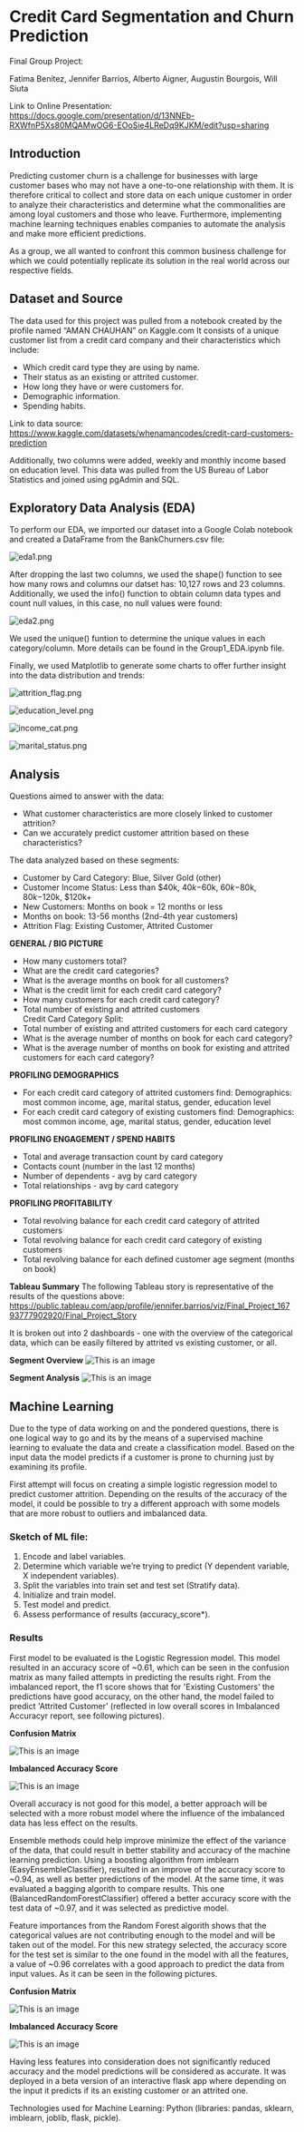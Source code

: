 # Credit Card Segmentation and Churn Prediction

Final Group Project:

Fatima Benitez, Jennifer Barrios, Alberto Aigner, Augustin Bourgois, Will Siuta

Link to Online Presentation:
https://docs.google.com/presentation/d/13NNEb-RXWfnP5Xs80MQAMwOG6-EOoSie4LReDq9KJKM/edit?usp=sharing

## Introduction
Predicting customer churn is a challenge for businesses with large customer bases who may not have a one-to-one relationship with them. It is therefore critical to collect and store data on each unique customer in order to analyze their characteristics and determine what the commonalities are among loyal customers and those who leave. Furthermore, implementing machine learning techniques enables companies to automate the analysis and make more efficient predictions.

As a group, we all wanted to confront this common business challenge for which we could potentially replicate its solution in the real world across our respective fields.

## Dataset and Source
The data used for this project was pulled from a notebook created by the profile named “AMAN CHAUHAN” on Kaggle.com It consists of a unique customer list from a credit card company and their characteristics which include: 
* Which credit card type they are using by name.
* Their status as an existing or attrited customer.
* How long they have or were customers for.
* Demographic information.
* Spending habits.

Link to data source: https://www.kaggle.com/datasets/whenamancodes/credit-card-customers-prediction

Additionally, two columns were added, weekly and monthly income based on education level. This data was pulled from the US Bureau of Labor Statistics and joined using pgAdmin and SQL.

## Exploratory Data Analysis (EDA)

To perform our EDA, we imported our dataset into a Google Colab notebook and created a DataFrame from the BankChurners.csv file:

![eda1.png](https://github.com/AugieNY/data_on_fire/blob/fbb16c7285f78b79f0e8ada018924341f8ce01e0/Resources/eda1.png)

After dropping the last two columns, we used the shape() function to see how many rows and columns our datset has: 10,127 rows and 23 columns. Additionally, we used the info() function to obtain column data types and count null values, in this case, no null values were found:

![eda2.png](https://github.com/AugieNY/data_on_fire/blob/fbb16c7285f78b79f0e8ada018924341f8ce01e0/Resources/eda2.png)

We used the unique() funtion to determine the unique values in each category/column. More details can be found in the Group1_EDA.ipynb file.

Finally, we used Matplotlib to generate some charts to offer further insight into the data distribution and trends:

![attrition_flag.png](https://github.com/AugieNY/data_on_fire/blob/824b5124a149cadaa45e812da7ad1d11a893d2db/Resources/attrition_flag.png)

![education_level.png](https://github.com/AugieNY/data_on_fire/blob/824b5124a149cadaa45e812da7ad1d11a893d2db/Resources/education_level.png)

![income_cat.png](https://github.com/AugieNY/data_on_fire/blob/824b5124a149cadaa45e812da7ad1d11a893d2db/Resources/income_cat.png)

![marital_status.png](https://github.com/AugieNY/data_on_fire/blob/824b5124a149cadaa45e812da7ad1d11a893d2db/Resources/marital_status.png)

## Analysis
Questions aimed to answer with the data:

* What customer characteristics are more closely linked to customer attrition?
* Can we accurately predict customer attrition based on these characteristics?

The data analyzed based on these segments: 

* Customer by Card Category: Blue, Silver Gold (other)
* Customer Income Status: Less than $40k, $40k-$60k, $60k-$80k, $80k-$120k, $120k+
* New Customers: Months on book = 12 months or less
* Months on book: 13-56 months (2nd-4th year customers)
* Attrition Flag: Existing Customer, Attrited Customer

**GENERAL / BIG PICTURE**
* How many customers total?
* What are the credit card categories?
* What is the average months on book for all customers?
* What is the credit limit for each credit card category?
* How many customers for each credit card category?
* Total number of existing and attrited customers
<br>Credit Card Category Split:</br>
* Total number of existing and attrited customers for each card category
* What is the average number of months on book for each card category?
* What is the average number of months on book for existing and attrited customers for each card category?

**PROFILING DEMOGRAPHICS**
* For each credit card category of attrited customers find:
Demographics: most common income, age, marital status, gender, education level
* For each credit card category of existing customers find:
Demographics: most common income, age, marital status, gender, education level

**PROFILING ENGAGEMENT / SPEND HABITS**
* Total and average transaction count by card category
* Contacts count (number in the last 12 months)
* Number of dependents - avg by card category
* Total relationships - avg by card category

**PROFILING PROFITABILITY**
* Total revolving balance for each credit card category of attrited customers
* Total revolving balance for each credit card category of existing customers
* Total revolving balance for each defined customer age segment (months on book)

**Tableau Summary**
The following Tableau story is representative of the results of the questions above:
https://public.tableau.com/app/profile/jennifer.barrios/viz/Final_Project_16793777902920/Final_Project_Story

It is broken out into 2 dashboards - one with the overview of the categorical data, which can be easily filtered by attrited vs existing customer, or all.

**Segment Overview**
![This is an image](Resources/segment.png)

**Segment Analysis**
![This is an image](Resources/segment2.png)
    
## Machine Learning 

Due to the type of data working on and the pondered questions, there is one logical way to go and its by the means of a supervised machine learning to evaluate the data and create a classification model. Based on the input data the model predicts if a customer is prone to churning just by examining its profile. 

First attempt will focus on creating a simple logistic regression model to predict customer attrition. Depending on the results of the accuracy of the model, it could be possible to try a different approach with some models that are more robust to outliers and imbalanced data. 

### Sketch of ML file: 

1. Encode and label variables.
2. Determine which variable we’re trying to predict (Y dependent variable, X independent variables).
3. Split the variables into train set and test set (Stratify data).
4. Initialize and train model.
5. Test model and predict.
6. Assess performance of results (accuracy_score*).

### Results

First model to be evaluated is the Logistic Regression model. This model resulted in an accuracy score of ~0.61, which can be seen in the confusion matrix as many failed attempts in predicting the results right. From the imbalanced report, the f1 score shows that for 'Existing Customers' the predictions have good accuracy, on the other hand, the model failed to predict  'Attrited Customer' (reflected in low overall scores in Imbalanced Accuracyr report, see following pictures). 

**Confusion Matrix**

![This is an image](Resources/ML2.png)

**Imbalanced Accuracy Score**

![This is an image](Resources/ML1.png)

Overall accuracy is not good for this model,  a better approach will be selected with a more robust model where the influence of the imbalanced data has less effect on the results.

Ensemble methods could help improve minimize the effect of the variance of the data, that could result in better stability and accuracy of the machine learning prediction. Using a boosting algorithm from imblearn (EasyEnsembleClassifier), resulted in an improve of the accuracy score to ~0.94, as well as better predictions of the model. At the same time, it was evaluated a bagging algorith to compare results. This one (BalancedRandomForestClassifier) offered a better accuracy score with the test data of ~0.97, and it was selected as predictive model. 

Feature importances from the Random Forest algorith shows that the categorical values are not contributing enough to the model and will be taken out of the model. For this new strategy selected, the accuracy score for the test set is similar to the one found in the model with all the features, a value of ~0.96 correlates with a good approach to predict the data from input values. As it can be seen in the following pictures. 

**Confusion Matrix**

![This is an image](Resources/FCM.png)

**Imbalanced Accuracy Score**

![This is an image](Resources/FIR.png)

Having less features into consideration does not significantly reduced accuracy and the model predictions will be considered as accurate. It was deployed in a beta version of an interactive flask app where depending on the input it predicts if its an existing customer or an attrited one. 

Technologies used for Machine Learning: Python (libraries: pandas, sklearn, imblearn, joblib, flask, pickle).



